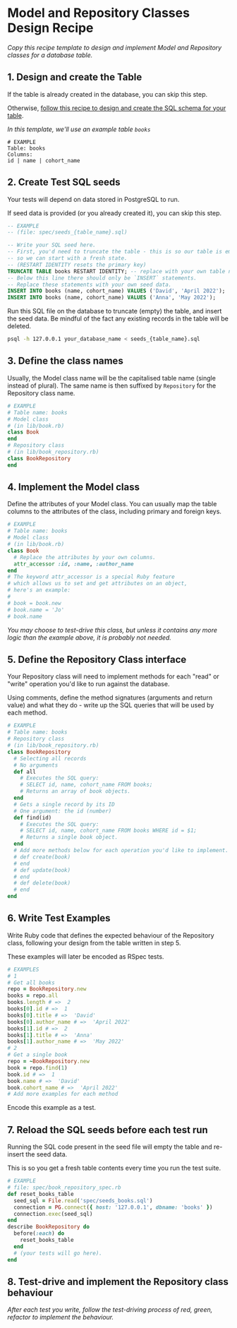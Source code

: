 # Model and Repository Classes Design Recipe

_Copy this recipe template to design and implement Model and Repository classes for a database table._

## 1. Design and create the Table

If the table is already created in the database, you can skip this step.

Otherwise, [follow this recipe to design and create the SQL schema for your table](./single_table_design_recipe_template.md).

*In this template, we'll use an example table `books`*

```
# EXAMPLE
Table: books
Columns:
id | name | cohort_name
```

## 2. Create Test SQL seeds

Your tests will depend on data stored in PostgreSQL to run.

If seed data is provided (or you already created it), you can skip this step.

```sql
-- EXAMPLE
-- (file: spec/seeds_{table_name}.sql)

-- Write your SQL seed here.
-- First, you'd need to truncate the table - this is so our table is emptied between each test run,
-- so we can start with a fresh state.
-- (RESTART IDENTITY resets the primary key)
TRUNCATE TABLE books RESTART IDENTITY; -- replace with your own table name.
-- Below this line there should only be `INSERT` statements.
-- Replace these statements with your own seed data.
INSERT INTO books (name, cohort_name) VALUES ('David', 'April 2022');
INSERT INTO books (name, cohort_name) VALUES ('Anna', 'May 2022');
```

Run this SQL file on the database to truncate (empty) the table, and insert the seed data. Be mindful of the fact any existing records in the table will be deleted.

```bash
psql -h 127.0.0.1 your_database_name < seeds_{table_name}.sql
```

## 3. Define the class names

Usually, the Model class name will be the capitalised table name (single instead of plural). The same name is then suffixed by `Repository` for the Repository class name.

```ruby
# EXAMPLE
# Table name: books
# Model class
# (in lib/book.rb)
class Book
end
# Repository class
# (in lib/book_repository.rb)
class BookRepository
end
```

## 4. Implement the Model class

Define the attributes of your Model class. You can usually map the table columns to the attributes of the class, including primary and foreign keys.

```ruby
# EXAMPLE
# Table name: books
# Model class
# (in lib/book.rb)
class Book
  # Replace the attributes by your own columns.
  attr_accessor :id, :name, :author_name
end
# The keyword attr_accessor is a special Ruby feature
# which allows us to set and get attributes on an object,
# here's an example:
#
# book = book.new
# book.name = 'Jo'
# book.name
```

*You may choose to test-drive this class, but unless it contains any more logic than the example above, it is probably not needed.*

## 5. Define the Repository Class interface

Your Repository class will need to implement methods for each "read" or "write" operation you'd like to run against the database.

Using comments, define the method signatures (arguments and return value) and what they do - write up the SQL queries that will be used by each method.

```ruby
# EXAMPLE
# Table name: books
# Repository class
# (in lib/book_repository.rb)
class BookRepository
  # Selecting all records
  # No arguments
  def all
    # Executes the SQL query:
    # SELECT id, name, cohort_name FROM books;
    # Returns an array of book objects.
  end
  # Gets a single record by its ID
  # One argument: the id (number)
  def find(id)
    # Executes the SQL query:
    # SELECT id, name, cohort_name FROM books WHERE id = $1;
    # Returns a single book object.
  end
  # Add more methods below for each operation you'd like to implement.
  # def create(book)
  # end
  # def update(book)
  # end
  # def delete(book)
  # end
end
```

## 6. Write Test Examples

Write Ruby code that defines the expected behaviour of the Repository class, following your design from the table written in step 5.

These examples will later be encoded as RSpec tests.

```ruby
# EXAMPLES
# 1
# Get all books
repo = BookRepository.new
books = repo.all
books.length # =>  2
books[0].id # =>  1
books[0].title # =>  'David'
books[0].author_name # =>  'April 2022'
books[1].id # =>  2
books[1].title # =>  'Anna'
books[1].author_name # =>  'May 2022'
# 2
# Get a single book
repo = ~BookRepository.new
book = repo.find(1)
book.id # =>  1
book.name # =>  'David'
book.cohort_name # =>  'April 2022'
# Add more examples for each method
```

Encode this example as a test.

## 7. Reload the SQL seeds before each test run

Running the SQL code present in the seed file will empty the table and re-insert the seed data.

This is so you get a fresh table contents every time you run the test suite.

```ruby
# EXAMPLE
# file: spec/book_repository_spec.rb
def reset_books_table
  seed_sql = File.read('spec/seeds_books.sql')
  connection = PG.connect({ host: '127.0.0.1', dbname: 'books' })
  connection.exec(seed_sql)
end
describe BookRepository do
  before(:each) do
    reset_books_table
  end
  # (your tests will go here).
end
```

## 8. Test-drive and implement the Repository class behaviour

_After each test you write, follow the test-driving process of red, green, refactor to implement the behaviour._
